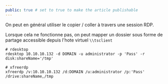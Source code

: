 ```yaml
---
public: true # set to true to make the article publishable
---
```


On peut en général utiliser le copier / coller à travers une session RDP.

Lorsque cela ne fonctionne pas, on peut mapper un dossier sous forme de partage accessible depuis l'hote virtuel `\\tsclient`

```
# rdesktop
rdesktop 10.10.10.132 -d DOMAIN -u administrator -p 'Pass' -r disk:shareName='/tmp'

# xfreerdp
xfreerdp /v:10.10.10.132 /d:DOMAIN /u:administrator /p:'Pass' /drive:shareName,/tmp
```
